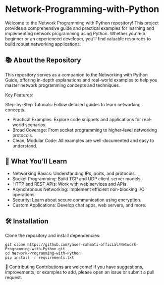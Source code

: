# Network-Programming-with-Python

Welcome to the Network Programming with Python repository! This project provides a comprehensive guide and practical examples for learning and implementing network programming using Python. Whether you're a beginner or an experienced developer, you'll find valuable resources to build robust networking applications.

## 📚 About the Repository ##
This repository serves as a companion to the Networking with Python Guide, offering in-depth explanations and real-world examples to help you master network programming concepts and techniques.

Key Features:

Step-by-Step Tutorials: Follow detailed guides to learn networking concepts.
* Practical Examples: Explore code snippets and applications for real-world scenarios.
* Broad Coverage: From socket programming to higher-level networking protocols.
* Clean, Modular Code: All examples are well-documented and easy to understand.

## 🚀 What You'll Learn ##
* Networking Basics: Understanding IPs, ports, and protocols.
* Socket Programming: Build TCP and UDP client-server models.
* HTTP and REST APIs: Work with web services and APIs.
* Asynchronous Networking: Implement efficient non-blocking I/O operations.
* Security: Learn about secure communication using encryption.
* Custom Applications: Develop chat apps, web servers, and more.

## 🛠️ Installation ##
Clone the repository and install dependencies:

```
git clone https://github.com/yaser-rahmati-official/Network-Programming-with-Python.git  
cd Network-Programming-with-Python  
pip install -r requirements.txt  
```

🤝 Contributing
Contributions are welcome! If you have suggestions, improvements, or examples to add, please open an issue or submit a pull request.
